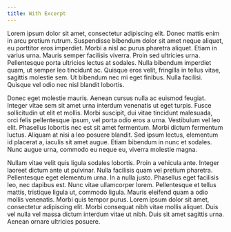 ```yaml
---
title: With Excerpt
---
```


Lorem ipsum dolor sit amet, consectetur adipiscing elit. Donec mattis enim in arcu pretium rutrum. Suspendisse bibendum dolor sit amet neque aliquet, eu porttitor eros imperdiet. Morbi a nisl ac purus pharetra aliquet. Etiam in varius urna. Mauris semper facilisis viverra. Proin sed ultricies urna. Pellentesque porta ultricies lectus at sodales. Nulla bibendum imperdiet quam, ut semper leo tincidunt ac. Quisque eros velit, fringilla in tellus vitae, sagittis molestie sem. Ut bibendum nec mi eget finibus. Nulla facilisi. Quisque vel odio nec nisl blandit lobortis.

<!-- end -->

Donec eget molestie mauris. Aenean cursus nulla ac euismod feugiat. Integer vitae sem sit amet urna interdum venenatis ut eget turpis. Fusce sollicitudin ut elit et mollis. Morbi suscipit, dui vitae tincidunt malesuada, orci felis pellentesque ipsum, vel porta odio eros a urna. Vestibulum vel leo elit. Phasellus lobortis nec est sit amet fermentum. Morbi dictum fermentum luctus. Aliquam at nisi a leo posuere blandit. Sed ipsum lectus, elementum id placerat a, iaculis sit amet augue. Etiam bibendum in nunc et sodales. Nunc augue urna, commodo eu neque eu, viverra molestie magna.

Nullam vitae velit quis ligula sodales lobortis. Proin a vehicula ante. Integer laoreet dictum ante ut pulvinar. Nulla facilisis quam vel pretium pharetra. Pellentesque eget elementum urna. In a nulla justo. Phasellus eget facilisis leo, nec dapibus est. Nunc vitae ullamcorper lorem. Pellentesque et tellus mattis, tristique ligula ut, commodo ligula. Mauris eleifend quam a odio mollis venenatis. Morbi quis tempor purus. Lorem ipsum dolor sit amet, consectetur adipiscing elit. Morbi consequat nibh vitae mollis aliquet. Duis vel nulla vel massa dictum interdum vitae ut nibh. Duis sit amet sagittis urna. Aenean ornare ultricies posuere.
